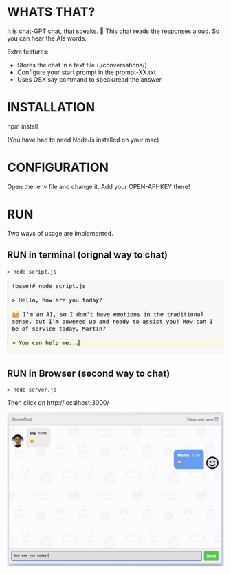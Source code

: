 # WHATS THAT?

It is chat-GPT chat, that speaks.
🤖 This chat reads the responses aloud.
So you can hear the AIs words.

Extra features:
- Stores the chat in a text file (./conversations/)
- Configure your start prompt in the prompt-XX.txt
- Uses OSX say command to speak/read the answer.


# INSTALLATION

npm install

(You have had to need NodeJs installed on your mac)

# CONFIGURATION

Open the .env file and change it.
Add your OPEN-API-KEY there!

# RUN
Two ways of usage are implemented.

## RUN in terminal (orignal way to chat)

```console
> node script.js
```

<img src="screenshots/terminal.png">


## RUN in Browser (second way to chat)

```console
> node server.js
```

Then click on http://localhost:3000/

<img src="screenshots/web.png">


